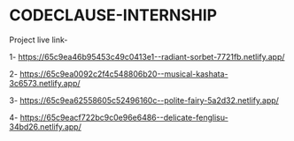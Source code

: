 # CODECLAUSE-INTERNSHIP

Project live link- 

1- https://65c9ea46b95453c49c0413e1--radiant-sorbet-7721fb.netlify.app/

2- https://65c9ea0092c2f4c548806b20--musical-kashata-3c6573.netlify.app/

3- https://65c9ea62558605c52496160c--polite-fairy-5a2d32.netlify.app/

4- https://65c9eacf722bc9c0e96e6486--delicate-fenglisu-34bd26.netlify.app/

